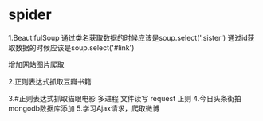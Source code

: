 # spider
1.BeautifulSoup 通过类名获取数据的时候应该是soup.select('.sister')
              通过id获取数据的时候应该是soup.select('#link')
              
 增加网站图片爬取
 
2.正则表达式抓取豆瓣书籍

3.#正则表达式抓取猫眼电影 多进程 文件读写 request 正则
4.今日头条街拍mongodb数据库添加
5.学习Ajax请求，爬取微博